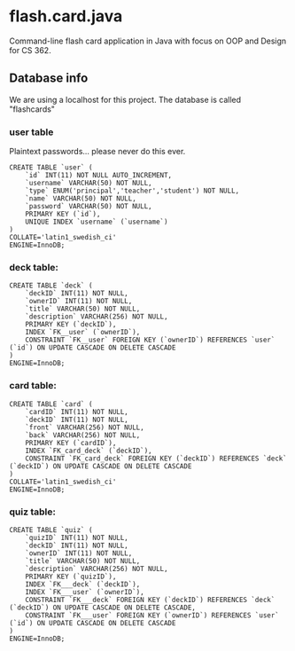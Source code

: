 # flash.card.java
Command-line flash card application in Java with focus on OOP and Design for CS 362.

## Database info
We are using a localhost for this project. The database is called "flashcards"

### user table
Plaintext passwords... please never do this ever.
```mysql
CREATE TABLE `user` (
    `id` INT(11) NOT NULL AUTO_INCREMENT,
    `username` VARCHAR(50) NOT NULL,
    `type` ENUM('principal','teacher','student') NOT NULL,
    `name` VARCHAR(50) NOT NULL,
    `password` VARCHAR(50) NOT NULL,
    PRIMARY KEY (`id`),
    UNIQUE INDEX `username` (`username`)
)
COLLATE='latin1_swedish_ci'
ENGINE=InnoDB;
```

### deck table:
```mysql
CREATE TABLE `deck` (
    `deckID` INT(11) NOT NULL,
    `ownerID` INT(11) NOT NULL,
    `title` VARCHAR(50) NOT NULL,
    `description` VARCHAR(256) NOT NULL,
    PRIMARY KEY (`deckID`),
    INDEX `FK__user` (`ownerID`),
    CONSTRAINT `FK__user` FOREIGN KEY (`ownerID`) REFERENCES `user` (`id`) ON UPDATE CASCADE ON DELETE CASCADE
)
ENGINE=InnoDB;
```

### card table:
```mysql
CREATE TABLE `card` (
    `cardID` INT(11) NOT NULL,
    `deckID` INT(11) NOT NULL,
    `front` VARCHAR(256) NOT NULL,
    `back` VARCHAR(256) NOT NULL,
    PRIMARY KEY (`cardID`),
    INDEX `FK_card_deck` (`deckID`),
    CONSTRAINT `FK_card_deck` FOREIGN KEY (`deckID`) REFERENCES `deck` (`deckID`) ON UPDATE CASCADE ON DELETE CASCADE
)
COLLATE='latin1_swedish_ci'
ENGINE=InnoDB;
```

### quiz table:
```mysql
CREATE TABLE `quiz` (
    `quizID` INT(11) NOT NULL,
    `deckID` INT(11) NOT NULL,
    `ownerID` INT(11) NOT NULL,
    `title` VARCHAR(50) NOT NULL,
    `description` VARCHAR(256) NOT NULL,
    PRIMARY KEY (`quizID`),
    INDEX `FK___deck` (`deckID`),
    INDEX `FK___user` (`ownerID`),
    CONSTRAINT `FK___deck` FOREIGN KEY (`deckID`) REFERENCES `deck` (`deckID`) ON UPDATE CASCADE ON DELETE CASCADE,
    CONSTRAINT `FK___user` FOREIGN KEY (`ownerID`) REFERENCES `user` (`id`) ON UPDATE CASCADE ON DELETE CASCADE
)
ENGINE=InnoDB;
```


